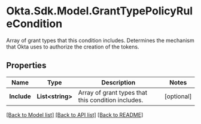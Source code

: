 # Okta.Sdk.Model.GrantTypePolicyRuleCondition
Array of grant types that this condition includes. Determines the mechanism that Okta uses to authorize the creation of the tokens.

## Properties

Name | Type | Description | Notes
------------ | ------------- | ------------- | -------------
**Include** | **List&lt;string&gt;** | Array of grant types that this condition includes. | [optional] 

[[Back to Model list]](../README.md#documentation-for-models) [[Back to API list]](../README.md#documentation-for-api-endpoints) [[Back to README]](../README.md)

